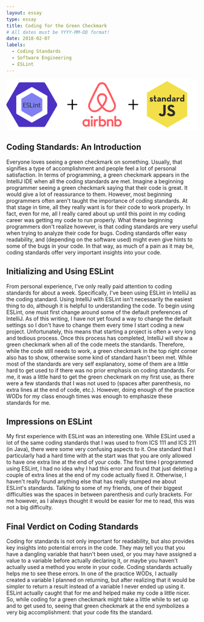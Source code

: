 ```yaml
---
layout: essay
type: essay
title: Coding for the Green Checkmark
# All dates must be YYYY-MM-DD format!
date: 2018-02-07
labels:
  - Coding Standards
  - Software Engineering
  - ESLint
---
```

  <img class="ui image" src="../images/ESLINT.png">

## Coding Standards: An Introduction
Everyone loves seeing a green checkmark on something. Usually, that signifies a type of accomplishment and people feel a lot of personal satisfaction. In terms of programming, a green checkmark appears in the IntelliJ IDE when all the coding standards are met. Imagine a beginning programmer seeing a green checkmark saying that their code is great. It would give a lot of reassurance to them. However, most beginning programmers often aren't taught the importance of coding standards. At that stage in time, all they really want is for their code to work properly. In fact, even for me, all I really cared about up until this point in my coding career was getting my code to run properly. What these beginning programmers don't realize however, is that coding standards are very useful when trying to analyze their code for bugs. Coding standards offer easy readability, and (depending on the software used) might even give hints to some of the bugs in your code. In that way, as much of a pain as it may be, coding standards offer very important insights into your code.

## Initializing and Using ESLint
From personal experience, I've only really paid attention to coding standards for about a week. Specifically, I've been using ESLint in IntelliJ as the coding standard. Using IntelliJ with ESLint isn't necessarily the easiest thing to do, although it is helpful to understanding the code. To begin using ESLint, one must first change around some of the default preferences of IntelliJ. As of this writing, I have not yet found a way to change the default settings so I don't have to change them every time I start coding a new project. Unfortunately, this means that starting a project is often a very long and tedious process. Once this process has completed, IntelliJ will show a green checkmark when all of the code meets the standards. Therefore, while the code still needs to work, a green checkmark in the top right corner also has to show, otherwise some kind of standard hasn't been met. While most of the standards are very self explanatory, some of them are a little hard to get used to if there was no prior emphasis on coding standards. For me, it was a little hard to get the green checkmark on my first use, as there were a few standards that I was not used to (spaces after parenthesis, no extra lines at the end of code, etc.). However, doing enough of the practice WODs for my class enough times was enough to emphasize these standards for me. 

## Impressions on ESLint
My first experience with ESLint was an interesting one. While ESLint used a lot of the same coding standards that I was used to from ICS 111 and ICS 211 (in Java), there were some very confusing aspects to it. One standard that I particularly had a hard time with at the start was that you are only allowed to have one extra line at the end of your code. The first time I programmed using ESLint, I had no idea why I had this error and found that just deleting a couple of extra lines at the end of my code actually fixed it. Otherwise, I haven't really found anything else that has really stumped me about ESLint's standards. Talking to some of my friends, one of their biggest difficulties was the spaces in between parenthesis and curly brackets. For me however, as I always thought it would be easier for me to read, this was not a big difficulty.

## Final Verdict on Coding Standards
Coding for standards is not only important for readability, but also provides key insights into potential errors in the code. They may tell you that you have a dangling variable that hasn't been used, or you may have assigned a value to a variable before actually declaring it, or maybe you haven't actually used a method you wrote in your code. Coding standards actually helps me to see these errors. In one of the practice WODs, I actually created a variable I planned on returning, but after realizing that it would be simpler to return a result instead of a variable I never ended up using it. ESLint actually caught that for me and helped make my code a little nicer. So, while coding for a green checkmark might take a little while to set up and to get used to, seeing that green checkmark at the end symbolizes a very big accomplishment: that your code fits the standard. 

